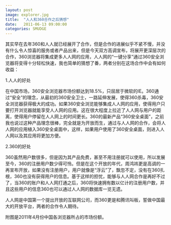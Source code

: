 ```yaml
---
layout: post
image: explorer.jpg
title:  "人人和360合作之后猜想"
date:   2011-06-13 09:00:00
categories: SMUDGE
---
```



其实早在去年360和人人就已经展开了合作，但是合作的进展似乎不紧不慢，并没有什么令人惊喜的服务或者产品出来，但是今天双方高调宣布，将展开更深层次的合作，360浏览器将集成更多人人网的应用，人人网的“一键分享”通过360安全浏览器将变得十分轻松快速，我也简单的猜想了番，两者分别在这场合作中会有如何收益：



1.人人的好处

在中国市场，360安全浏览器市场份额达到18.5%，只屈居于微软的IE。360通过“安全”的理念，从最初的360安全卫士，一路延伸发展，使得360杀毒，360安全浏览器获得极大的成功。如果360安全浏览能够集成人人网的应用，使得用户只要打开浏览器就能享受人人网的应用。这在很大程度上拉近了人人网与用户的距离，使得用户停留在人人网上的时间更长。360的最新产品“360安全桌面”，之前我也说过这种产品理念很棒，完全就是为开放而生，通过与人人网的合作，会将人人网的应用植入360安全桌面中，这样，如果用户使用了360安全桌面，则进入人人网以及其应用将更加方便。



2.360的好处

360虽然用户数很多，但是因为其产品免费，甚至不用注册就可以使用，所以发展至今，360的注册用户数少得可怜。但是在这个开放的年代，周鸿祎更是高调的一再宣布开放，如果没有注册用户，用户就像是“浮云”了，飘忽不定，没有在360扎根，360也没有获得用户的信息。基于这样的担忧，能够与人人网合作是再好不过了，当360的账户和人人网打通之后，360将快速拥有数以亿计的注册用户数，并且这些用户的信息360也可以通过人人网的数据库一览无遗。



人人网是中国第一个提出开放的互联网公司，而360更是和腾讯叫板，誓做中国最大的开放平台，两者的合作令人期待。



附图是2011年4月份中国各浏览器所占的市场份额。